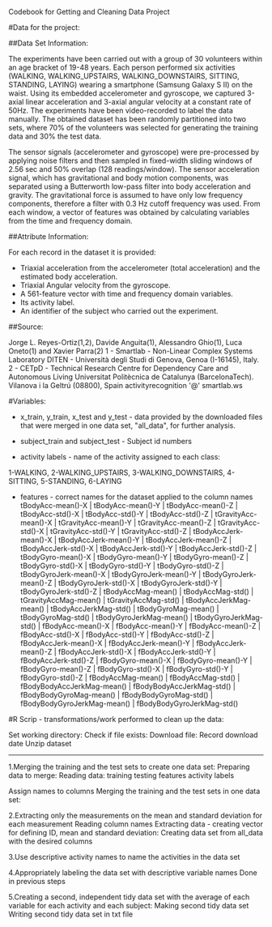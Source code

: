 Codebook for Getting and Cleaning Data Project

#Data for the project:

##Data Set Information:

The experiments have been carried out with a group of 30 volunteers within an age bracket of 19-48 years. Each person performed six 
activities (WALKING, WALKING_UPSTAIRS, WALKING_DOWNSTAIRS, SITTING, STANDING, LAYING) wearing a smartphone (Samsung Galaxy S II) on 
the waist. Using its embedded accelerometer and gyroscope, we captured 3-axial linear acceleration and 3-axial angular velocity at a 
constant rate of 50Hz. The experiments have been video-recorded to label the data manually. The obtained dataset has been randomly 
partitioned into two sets, where 70% of the volunteers was selected for generating the training data and 30% the test data. 

The sensor signals (accelerometer and gyroscope) were pre-processed by applying noise filters and then sampled in fixed-width sliding 
windows of 2.56 sec and 50% overlap (128 readings/window). The sensor acceleration signal, which has gravitational and body motion 
components, was separated using a Butterworth low-pass filter into body acceleration and gravity. The gravitational force is assumed 
to have only low frequency components, therefore a filter with 0.3 Hz cutoff frequency was used. From each window, a vector of features 
was obtained by calculating variables from the time and frequency domain.

##Attribute Information:

For each record in the dataset it is provided: 
- Triaxial acceleration from the accelerometer (total acceleration) and the estimated body acceleration. 
- Triaxial Angular velocity from the gyroscope. 
- A 561-feature vector with time and frequency domain variables. 
- Its activity label. 
- An identifier of the subject who carried out the experiment.

##Source:

Jorge L. Reyes-Ortiz(1,2), Davide Anguita(1), Alessandro Ghio(1), Luca Oneto(1) and Xavier Parra(2)
1 - Smartlab - Non-Linear Complex Systems Laboratory
DITEN - Università degli Studi di Genova, Genoa (I-16145), Italy. 
2 - CETpD - Technical Research Centre for Dependency Care and Autonomous Living
Universitat Politècnica de Catalunya (BarcelonaTech). Vilanova i la Geltrú (08800), Spain
activityrecognition '@' smartlab.ws

#Variables:
- x_train, y_train, x_test and y_test - data provided by the downloaded files that were merged in one data set, "all_data",
for further analysis.

- subject_train and subject_test - Subject id numbers

- activity labels - name of the activity assigned to each class: 

1-WALKING, 2-WALKING_UPSTAIRS, 3-WALKING_DOWNSTAIRS, 4-SITTING, 5-STANDING, 6-LAYING

- features - correct names for the dataset applied to the column names 
tBodyAcc-mean()-X |
tBodyAcc-mean()-Y |
tBodyAcc-mean()-Z |
tBodyAcc-std()-X |
tBodyAcc-std()-Y |
tBodyAcc-std()-Z |
tGravityAcc-mean()-X |
tGravityAcc-mean()-Y |
tGravityAcc-mean()-Z |
tGravityAcc-std()-X |
tGravityAcc-std()-Y |
tGravityAcc-std()-Z |
tBodyAccJerk-mean()-X |
tBodyAccJerk-mean()-Y |
tBodyAccJerk-mean()-Z |
tBodyAccJerk-std()-X |
tBodyAccJerk-std()-Y |
tBodyAccJerk-std()-Z |
tBodyGyro-mean()-X |
tBodyGyro-mean()-Y |
tBodyGyro-mean()-Z |
tBodyGyro-std()-X |
tBodyGyro-std()-Y |
tBodyGyro-std()-Z |
tBodyGyroJerk-mean()-X |
tBodyGyroJerk-mean()-Y |
tBodyGyroJerk-mean()-Z |
tBodyGyroJerk-std()-X |
tBodyGyroJerk-std()-Y |
tBodyGyroJerk-std()-Z |
tBodyAccMag-mean() |
tBodyAccMag-std() |
tGravityAccMag-mean() |
tGravityAccMag-std() |
tBodyAccJerkMag-mean() |
tBodyAccJerkMag-std() |
tBodyGyroMag-mean() |
tBodyGyroMag-std() |
tBodyGyroJerkMag-mean() |
tBodyGyroJerkMag-std() |
fBodyAcc-mean()-X |
fBodyAcc-mean()-Y |
fBodyAcc-mean()-Z |
fBodyAcc-std()-X |
fBodyAcc-std()-Y |
fBodyAcc-std()-Z |
fBodyAccJerk-mean()-X |
fBodyAccJerk-mean()-Y |
fBodyAccJerk-mean()-Z |
fBodyAccJerk-std()-X |
fBodyAccJerk-std()-Y |
fBodyAccJerk-std()-Z |
fBodyGyro-mean()-X |
fBodyGyro-mean()-Y |
fBodyGyro-mean()-Z |
fBodyGyro-std()-X |
fBodyGyro-std()-Y |
fBodyGyro-std()-Z |
fBodyAccMag-mean() |
fBodyAccMag-std() |
fBodyBodyAccJerkMag-mean() |
fBodyBodyAccJerkMag-std() |
fBodyBodyGyroMag-mean() |
fBodyBodyGyroMag-std() |
fBodyBodyGyroJerkMag-mean() |
fBodyBodyGyroJerkMag-std()


#R Scrip - transformations/work performed to clean up the data:

Set working directory:
Check if file exists:
Download file:
Record download date
Unzip dataset
____

1.Merging the training and the test sets to create one data set:
Preparing data to merge:
Reading data:
  	training
  	testing
  	features
  	activity labels

Assign names to columns
Merging the training and the test sets in one data set:

2.Extracting only the measurements on the mean and standard deviation for each measurement
Reading column names
Extracting data - creating vector for defining ID, mean and standard deviation:
Creating data set from all_data with the desired columns

3.Use descriptive activity names to name the activities in the data set

4.Appropriately labeling the data set with descriptive variable names
Done in previous steps

5.Creating a second, independent tidy data set with the average of each variable for each activity and each subject:
Making second tidy data set
Writing second tidy data set in txt file
